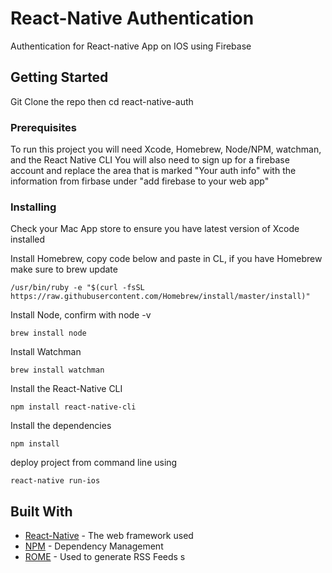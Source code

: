 # React-Native Authentication

Authentication for React-native App on IOS using Firebase

## Getting Started

Git Clone the repo then cd react-native-auth

### Prerequisites

To run this project you will need Xcode, Homebrew, Node/NPM, watchman, and the React Native CLI
You will also need to sign up for a firebase account and replace the area that is marked "Your auth info"
with the information from firbase under "add firebase to your web app"


### Installing

Check your Mac App store to ensure you have latest version of Xcode installed


Install Homebrew, copy code below and paste in CL, if you have Homebrew make sure to brew update

```
/usr/bin/ruby -e "$(curl -fsSL https://raw.githubusercontent.com/Homebrew/install/master/install)"
```

Install Node, confirm with node -v

```
brew install node
```

Install Watchman

```
brew install watchman
```

Install the React-Native CLI

```
npm install react-native-cli
```

Install the dependencies

```
npm install
```

deploy project from command line using

```
react-native run-ios
```

## Built With

* [React-Native](https://facebook.github.io/react-native/) - The web framework used
* [NPM](https://www.npmjs.com/get-npm) - Dependency Management
* [ROME](https://rometools.github.io/rome/) - Used to generate RSS Feeds
s
